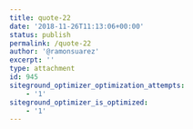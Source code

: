 ```yaml
---
title: quote-22
date: '2018-11-26T11:13:06+00:00'
status: publish
permalink: /quote-22
author: '@ramonsuarez'
excerpt: ''
type: attachment
id: 945
siteground_optimizer_optimization_attempts:
    - '1'
siteground_optimizer_is_optimized:
    - '1'
---
```

<!DOCTYPE html PUBLIC "-//W3C//DTD HTML 4.0 Transitional//EN" "http://www.w3.org/TR/REC-html40/loose.dtd">
<?xml encoding="UTF-8">
